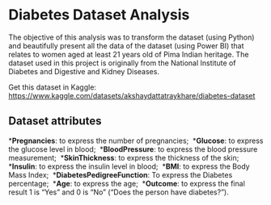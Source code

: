 # Diabetes Dataset Analysis

The objective of this analysis was to transform the dataset (using Python) and beautifully present all the data of the dataset (using Power BI) that relates to women aged at least 21 years old of Pima Indian heritage. The dataset used in this project is originally from the National Institute of Diabetes and Digestive and Kidney
Diseases.

Get this dataset in Kaggle: https://www.kaggle.com/datasets/akshaydattatraykhare/diabetes-dataset

## Dataset attributes

***Pregnancies**: to express the number of pregnancies;&nbsp;
***Glucose**: to express the glucose level in blood;&nbsp;
***BloodPressure**: to express the blood pressure measurement;&nbsp;
***SkinThickness**: to express the thickness of the skin;&nbsp;
***Insulin**: to express the insulin level in blood;&nbsp;
***BMI**: to express the Body Mass Index;&nbsp;
***DiabetesPedigreeFunction**: To express the Diabetes percentage;&nbsp;
***Age**: to express the age;&nbsp;
***Outcome**: to express the final result 1 is “Yes” and 0 is “No” (“Does the person have diabetes?”).

